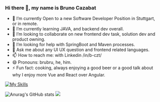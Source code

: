 ### Hi there 👋, my name is Bruno Cazabat

- 🔭 I’m currently Open to a new Software Developer Position in Stuttgart, or in remote.
- 🌱 I’m currently learning JAVA, and backend dev overall.
- 👯 I’m looking to collaborate on new frontend dev task, solution dev and product owning.
- 🤔 I’m looking for help with SpringBoot and Maven processes.
- 💬 Ask me about any UI UX question and frontend related languages.
- 📫 How to reach me: with Linkedin /in/b-czt/
- 😄 Pronouns: brubru, he, him.
- ⚡ Fun fact: cooking, always enjoying a good beer or a good talk about why I enjoy more Vue and React over Angular.

[![My Skills](https://skillicons.dev/icons?i=html,css,js,vue,py,c,cpp,cs,docker,flutter,vscode,linux)](https://skillicons.dev)

![Anurag's GitHub stats](https://github-readme-stats.vercel.app/api?username=brunocazabat&count_private=true&show_icons=true)
<img src="https://github-readme-stats.vercel.app/api/top-langs/?username=brunocazabat&layout=compact" />
